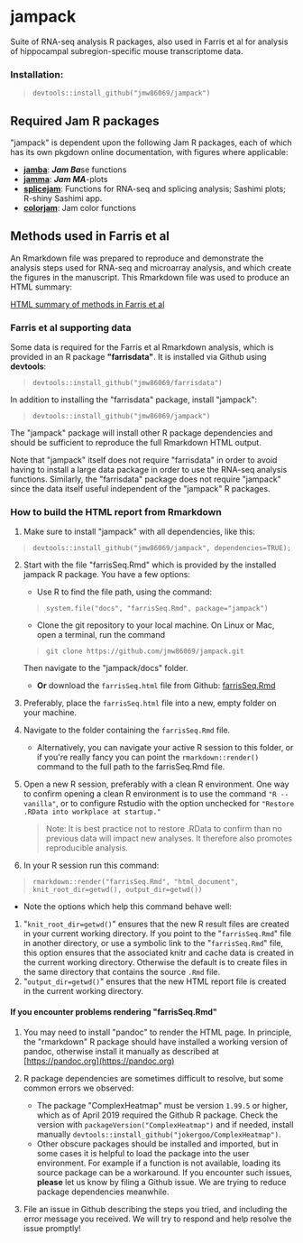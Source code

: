 # jampack

Suite of RNA-seq analysis R packages, also used
in Farris et al for analysis of hippocampal subregion-specific
mouse transcriptome data.

### Installation:

>    `devtools::install_github("jmw86069/jampack")`


## Required Jam R packages

"jampack" is dependent upon the following Jam R packages, each
of which has its own pkgdown online documentation, with
figures where applicable:

* [**jamba**](https://jmw86069.github.io/jamba/index.html): ***Jam Ba***se functions
* [**jamma**](https://jmw86069.github.io/jamma/index.html): ***Jam MA***-plots
* [**splicejam**](https://jmw86069.github.io/splicejam/index.html):
Functions for RNA-seq and splicing analysis; Sashimi plots; R-shiny Sashimi
app.
* [**colorjam**](https://jmw86069.github.io/colorjam/index.html): Jam color functions


## Methods used in Farris et al

An Rmarkdown file was prepared to reproduce and demonstrate
the analysis steps used for RNA-seq and microarray analysis,
and which create the figures in the manuscript. This Rmarkdown
file was used to produce an HTML summary:

[HTML summary of methods in Farris et al](https://jmw86069.github.io/jampack/farrisSeq.html)

### Farris et al supporting data

Some data is required for the Farris et al Rmarkdown analysis,
which is provided in an R package **"farrisdata"**. It is
installed via Github using **devtools**:

>    `devtools::install_github("jmw86069/farrisdata")`

In addition to installing the "farrisdata" package, install "jampack":

>    `devtools::install_github("jmw86069/jampack")`

The "jampack" package will install other R package dependencies
and should be sufficient to reproduce the full Rmarkdown HTML output.

Note that "jampack" itself does not require "farrisdata" in order to
avoid having to install a large data package in order to use the RNA-seq
analysis functions. Similarly, the "farrisdata" package does not require
"jampack" since the data itself useful independent of the "jampack" R
packages.

### How to build the HTML report from Rmarkdown

1. Make sure to install "jampack" with all dependencies, like this:

> `devtools::install_github("jmw86069/jampack", dependencies=TRUE);`

2. Start with the file "farrisSeq.Rmd" which is provided by the
installed jampack R package. You have a few options:

    * Use R to find the file path, using the command:

    > `system.file("docs", "farrisSeq.Rmd", package="jampack")`

    * Clone the git repository to your local machine. On Linux or Mac,
    open a terminal, run the command
    
    > `git clone https://github.com/jmw86069/jampack.git`
    
    Then navigate to the "jampack/docs" folder.
    
    * **Or** download the `farrisSeq.html` file from Github:
    [farrisSeq.Rmd](https://github.com/jmw86069/jampack/raw/master/docs/farrisSeq.Rmd)

3. Preferably, place the `farrisSeq.html` file into a new, empty folder
on your machine.
4. Navigate to the folder containing the `farrisSeq.Rmd` file.

    * Alternatively, you can navigate your active R session to this
    folder, or if you're really fancy you can point the `rmarkdown::render()`
    command to the full path to the farrisSeq.Rmd file.

5. Open a new R session, preferably with a clean R environment. One way
to confirm opening a clean R environment is to use the command 
`"R --vanilla"`, or to configure Rstudio with the option
unchecked for `"Restore .RData into workplace at startup."`

    > Note: It is best practice not to restore .RData
    to confirm than no previous data will impact new analyses.
    It therefore also promotes reproducible analysis.

6. In your R session run this command:

> `rmarkdown::render("farrisSeq.Rmd", "html_document", knit_root_dir=getwd(), output_dir=getwd())`

* Note the options which help this command behave well:
 
1. "`knit_root_dir=getwd()`" ensures that the new R result files are
created in your current working directory. If you point to the
"`farrisSeq.Rmd`" file in another directory, or use a symbolic
link to the "`farrisSeq.Rmd`" file, this option ensures that the
associated knitr and cache data is created in the current working
directory. Otherwise the default is to create files in the 
same directory that contains the source `.Rmd` file.
2. "`output_dir=getwd()`" ensures that the new HTML report file
is created in the current working directory.
    
#### If you encounter problems rendering "farrisSeq.Rmd"

1. You may need to install "pandoc" to render the HTML page. In principle,
the "rmarkdown" R package should have installed a working version of
pandoc, otherwise install it manually as described at
[https://pandoc.org](https://pandoc.org)
2. R package dependencies are sometimes difficult to resolve, but
some common errors we observed:

    * The package "ComplexHeatmap" must be version `1.99.5` or higher,
    which as of April 2019 required the Github R package. Check the
    version with `packageVersion("ComplexHeatmap")` and if needed,
    install manually `devtools::install_github("jokergoo/ComplexHeatmap")`.
    * Other obscure packages should be installed and imported, but
    in some cases it is helpful to load the package into the user
    environment. For example if a function is not available, loading
    its source package can be a workaround. If you encounter such
    issues, **please** let us know by filing a Github issue. We are
    trying to reduce package dependencies meanwhile.

3. File an issue in Github describing the steps you tried, and
including the error message you received. We will try to respond
and help resolve the issue promptly!

